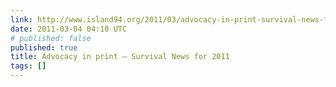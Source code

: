 ```yaml
---
link: http://www.island94.org/2011/03/advocacy-in-print-survival-news-for-2011/
date: 2011-03-04 04:10 UTC
# published: false
published: true
title: Advocacy in print — Survival News for 2011
tags: []
---
```



